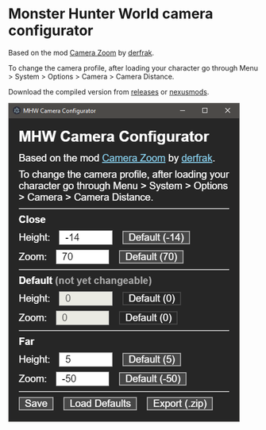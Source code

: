 # Monster Hunter World camera configurator
Based on the mod [Camera Zoom](https://www.nexusmods.com/monsterhunterworld/mods/790) by [derfrak](https://www.nexusmods.com/monsterhunterworld/users/2157741).

To change the camera profile, after loading your character go through Menu > System > Options > Camera > Camera Distance.

Download the compiled version from [releases](https://github.com/EricBanker12/mhw-camera-configurator/releases) or [nexusmods](https://www.nexusmods.com/monsterhunterworld/mods/1455/?tab=files).

![configurator preview](https://raw.githubusercontent.com/EricBanker12/mhw-camera-configurator/master/preview.png)
